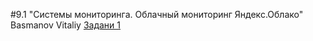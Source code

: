 #9.1 "Системы мониторинга. Облачный мониторинг Яндекс.Облако" Basmanov Vitaliy
[Задани 1](https://github.com/basmanov/basmanovv/blob/main/9.1.png)
